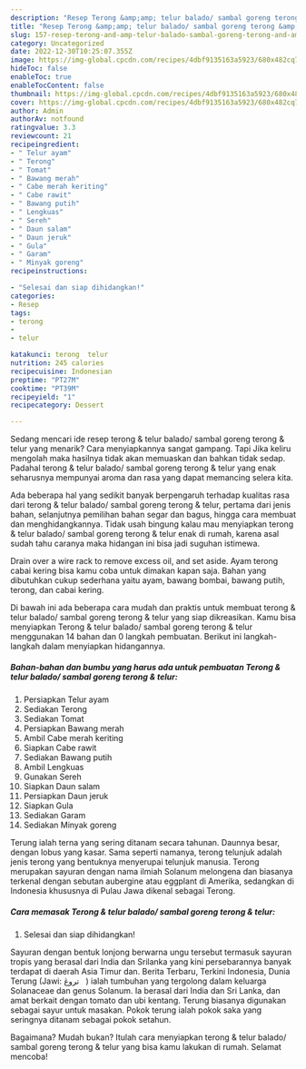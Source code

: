 ```yaml
---
description: "Resep Terong &amp;amp; telur balado/ sambal goreng terong &amp;amp; telur Anti Gagal"
title: "Resep Terong &amp;amp; telur balado/ sambal goreng terong &amp;amp; telur Anti Gagal"
slug: 157-resep-terong-and-amp-telur-balado-sambal-goreng-terong-and-amp-telur-anti-gagal
category: Uncategorized
date: 2022-12-30T10:25:07.355Z
image: https://img-global.cpcdn.com/recipes/4dbf9135163a5923/680x482cq70/terong-telur-balado-sambal-goreng-terong-telur-foto-resep-utama.jpg
hideToc: false
enableToc: true
enableTocContent: false
thumbnail: https://img-global.cpcdn.com/recipes/4dbf9135163a5923/680x482cq70/terong-telur-balado-sambal-goreng-terong-telur-foto-resep-utama.jpg
cover: https://img-global.cpcdn.com/recipes/4dbf9135163a5923/680x482cq70/terong-telur-balado-sambal-goreng-terong-telur-foto-resep-utama.jpg
author: Admin
authorAv: notfound
ratingvalue: 3.3
reviewcount: 21
recipeingredient:
- " Telur ayam"
- " Terong"
- " Tomat"
- " Bawang merah"
- " Cabe merah keriting"
- " Cabe rawit"
- " Bawang putih"
- " Lengkuas"
- " Sereh"
- " Daun salam"
- " Daun jeruk"
- " Gula"
- " Garam"
- " Minyak goreng"
recipeinstructions:

- "Selesai dan siap dihidangkan!"
categories:
- Resep
tags:
- terong
- 
- telur

katakunci: terong  telur 
nutrition: 245 calories
recipecuisine: Indonesian
preptime: "PT27M"
cooktime: "PT39M"
recipeyield: "1"
recipecategory: Dessert

---
```



Sedang mencari ide resep terong &amp; telur balado/ sambal goreng terong &amp; telur yang menarik? Cara menyiapkannya sangat gampang. Tapi Jika keliru mengolah maka hasilnya tidak akan memuaskan dan bahkan tidak sedap. Padahal terong &amp; telur balado/ sambal goreng terong &amp; telur yang enak seharusnya mempunyai aroma dan rasa yang dapat memancing selera kita.


Ada beberapa hal yang sedikit banyak berpengaruh terhadap kualitas rasa dari terong &amp; telur balado/ sambal goreng terong &amp; telur, pertama dari jenis bahan, selanjutnya pemilihan bahan segar dan bagus, hingga cara membuat dan menghidangkannya. Tidak usah bingung kalau mau menyiapkan terong &amp; telur balado/ sambal goreng terong &amp; telur enak di rumah, karena asal sudah tahu caranya maka hidangan ini bisa jadi suguhan istimewa.

Drain over a wire rack to remove excess oil, and set aside. Ayam terong cabai kering bisa kamu coba untuk dimakan kapan saja. Bahan yang dibutuhkan cukup sederhana yaitu ayam, bawang bombai, bawang putih, terong, dan cabai kering.


Di bawah ini ada beberapa cara mudah dan praktis untuk membuat terong &amp; telur balado/ sambal goreng terong &amp; telur yang siap dikreasikan. Kamu bisa menyiapkan Terong &amp; telur balado/ sambal goreng terong &amp; telur menggunakan 14 bahan dan 0 langkah pembuatan. Berikut ini langkah-langkah dalam menyiapkan hidangannya.

<!--inarticleads1-->

##### Bahan-bahan dan bumbu yang harus ada untuk pembuatan Terong &amp; telur balado/ sambal goreng terong &amp; telur:

1. Persiapkan  Telur ayam
1. Sediakan  Terong
1. Sediakan  Tomat
1. Persiapkan  Bawang merah
1. Ambil  Cabe merah keriting
1. Siapkan  Cabe rawit
1. Sediakan  Bawang putih
1. Ambil  Lengkuas
1. Gunakan  Sereh
1. Siapkan  Daun salam
1. Persiapkan  Daun jeruk
1. Siapkan  Gula
1. Sediakan  Garam
1. Sediakan  Minyak goreng


Terung ialah terna yang sering ditanam secara tahunan. Daunnya besar, dengan lobus yang kasar. Sama seperti namanya, terong telunjuk adalah jenis terong yang bentuknya menyerupai telunjuk manusia. Terong merupakan sayuran dengan nama ilmiah Solanum melongena dan biasanya terkenal dengan sebutan aubergine atau eggplant di Amerika, sedangkan di Indonesia khususnya di Pulau Jawa dikenal sebagai Terong. 

<!--inarticleads2-->

##### Cara memasak Terong &amp; telur balado/ sambal goreng terong &amp; telur:


1. Selesai dan siap dihidangkan!

Sayuran dengan bentuk lonjong berwarna ungu tersebut termasuk sayuran tropis yang berasal dari India dan Srilanka yang kini persebarannya banyak terdapat di daerah Asia Timur dan. Berita Terbaru, Terkini Indonesia, Dunia Terung (Jawi: ‏ تروڠ ‎ ‎) ialah tumbuhan yang tergolong dalam keluarga Solanaceae dan genus Solanum. Ia berasal dari India dan Sri Lanka, dan amat berkait dengan tomato dan ubi kentang. Terung biasanya digunakan sebagai sayur untuk masakan. Pokok terung ialah pokok saka yang seringnya ditanam sebagai pokok setahun. 

Bagaimana? Mudah bukan? Itulah cara menyiapkan terong &amp; telur balado/ sambal goreng terong &amp; telur yang bisa kamu lakukan di rumah. Selamat mencoba!
